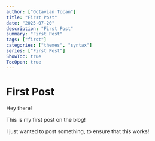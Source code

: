 ```yaml
---
author: ["Octavian Tocan"]
title: "First Post"
date: "2025-07-20"
description: "First Post"
summary: "First Post"
tags: ["first"]
categories: ["themes", "syntax"]
series: ["First Post"]
ShowToc: true
TocOpen: true
---
```


# First Post

Hey there!

This is my first post on the blog!

I just wanted to post something, to ensure that this works!